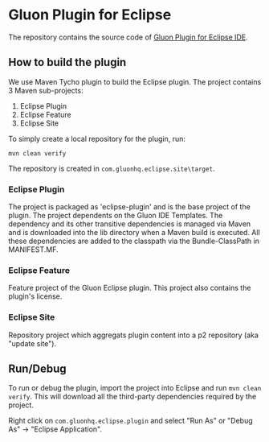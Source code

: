 # Gluon Plugin for Eclipse

The repository contains the source code of [Gluon Plugin for Eclipse IDE](https://marketplace.eclipse.org/content/gluon-plugin).

## How to build the plugin

We use Maven Tycho plugin to build the Eclipse plugin. The project contains 3 Maven sub-projects:

1. Eclipse Plugin
2. Eclipse Feature
3. Eclipse Site

To simply create a local repository for the plugin, run:

```
mvn clean verify
```

The repository is created in `com.gluonhq.eclipse.site\target`.

### Eclipse Plugin

The project is packaged as 'eclipse-plugin' and is the base project of the plugin.
The project dependents on the Gluon IDE Templates. The dependency and its other transitive dependencies is managed via Maven
and is downloaded into the lib directory when a Maven build is executed. All these dependencies are added to the classpath via the
Bundle-ClassPath in MANIFEST.MF.

### Eclipse Feature

Feature project of the Gluon Eclipse plugin. This project also contains the plugin's license.

### Eclipse Site

Repository project which aggregats plugin content into a p2 repository (aka "update site").

## Run/Debug

To run or debug the plugin, import the project into Eclipse and run `mvn clean verify`.
This will download all the third-party dependencies required by the project.

Right click on `com.gluonhq.eclipse.plugin` and select "Run As" or "Debug As" -> "Eclipse Application".